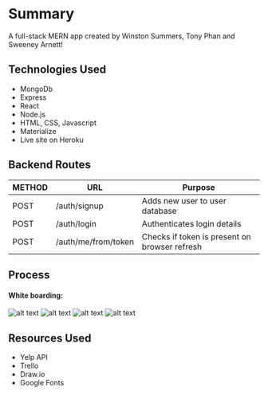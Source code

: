 # Summary
A full-stack MERN app created by Winston Summers, Tony Phan and Sweeney Arnett!

## Technologies Used
* MongoDb
* Express
* React
* Node.js
* HTML, CSS, Javascript
* Materialize
* Live site on Heroku

## Backend Routes
METHOD | URL | Purpose
--- | --- | ---
POST | /auth/signup | Adds new user to user database
POST | /auth/login | Authenticates login details
POST | /auth/me/from/token | Checks if token is present on browser refresh

## Process
#### White boarding:
![alt text](https://i.imgur.com/VM5v76jl.png)
![alt text](https://i.imgur.com/RM3dY1bl.png)
![alt text](https://i.imgur.com/HA1nE8Sl.png)
![alt text](https://i.imgur.com/zLla9Tal.png)

## Resources Used
* Yelp API
* Trello
* Draw.io
* Google Fonts
